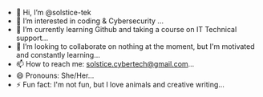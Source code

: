 - 👋 Hi, I’m @solstice-tek
- 👀 I’m interested in coding & Cybersecurity ...
- 🌱 I’m currently learning Github and taking a course on IT Technical support...
- 💞️ I’m looking to collaborate on nothing at the moment, but I'm motivated and constantly learning...
- 📫 How to reach me: solstice.cybertech@gmail.com...
- 😄 Pronouns: She/Her...
- ⚡ Fun fact: I'm not fun, but I love animals and creative writing...

<!---
solstice-tek/solstice-tek is a ✨ special ✨ repository because its `README.md` (this file) appears on your GitHub profile.
You can click the Preview link to take a look at your changes.
--->

